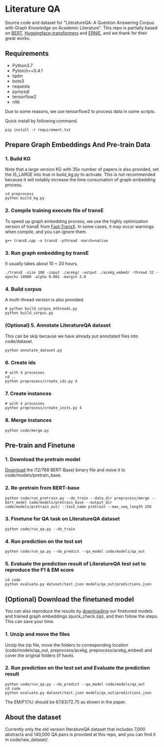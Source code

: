# Literature QA

Source code and dataset for "LiteratureQA: A Question Answering Corpus with Graph Knowledge on Academic Literature".
This repo is partially based on [BERT](https://github.com/google-research/bert), [Huggingface-transformers](https://github.com/huggingface/pytorch-pretrained-BERT) and [ERNIE](https://github.com/thunlp/ERNIE), and we thank for their great works.

## Requirements
+ Python3.7
+ Pytorch>=0.4.1
+ tqdm
+ boto3
+ requests
+ pymysql
+ tensorflow2
+ nltk

Due to some reasons, we use tensorflow2 to process data in some scripts.

Quick install by following command.
```
pip install -r requirement.txt
```

## Prepare Graph Embeddings And Pre-train Data

### 1. Build KG 
Note that a large version KG with 35x number of papers is also provided, set the IS_LARGE into true in build_kg.py to activate.
This is not recommended because it will notably increase the time consumation of graph embedding process.

```
cd preprocess
python build_kg.py
```

### 2. Compile training execute file of transE
To speed up graph embedding process, we use the highly optimization version of transE from [Fast-TransX](https://github.com/thunlp/Fast-TransX).
In some cases, it may occur warnings when compile, and you can ignore them.

```
g++ transE.cpp -o transE -pthread -march=native
```

### 3. Run graph embedding by transE
It usually takes about 10 ~ 20 hours. 

```
./transE -size 100 -input ./acekg/ -output ./acekg_embed/ -thread 32 -epochs 10000 -alpha 0.001 -margin 2.0
```

### 4. Build corpus
A multi-thread version is also provided.
```
# python build_corpus_mthreads.py
python build_corpus.py
```

### (Optional) 5. Annotate LiteratureQA dataset
This can be skip because we have already put annotated files into code/dataset.
```
python annotate_dataset.py
```

### 6. Create ids
```
# with 4 processes
cd ..
python preprocess/create_ids.py 4
```

### 7. Create instances
```
# with 4 processes
python preprocess/create_insts.py 4
```

### 8. Merge instances
```
python code/merge.py
```

## Pre-train and Finetune
### 1. Download the pretrain model 
[Download](https://drive.google.com/drive/folders/176oFcnH-aRbEqsdJWsXoeLtkFt-o5a_S) the (12/768 BERT-Base) binary file and move it to code/models/pretrain_base.

### 2. Re-pretrain from BERT-base
```
python code/run_pretrain.py --do_train --data_dir preprocess/merge --bert_model code/models/pretrain_base --output_dir code/models/pretrain_out/ --task_name pretrain --max_seq_length 256
```

### 3. Finetune for QA task on LiteratureQA dataset
```
python code/run_qa.py --do_train
```

### 4. Run prediction on the test set
```
python code/run_qa.py --do_predict --qa_model code/models/qa_out
```

### 5. Evaluate the prediction result of LiteratureQA test set to reproduce the F1 & EM score
```
cd code
python evaluate.py dataset/test.json models/qa_out/predictions.json
```

## (Optional) Download the finetuned model
You can also reproduce the results by [downloading](https://drive.google.com/drive/folders/176oFcnH-aRbEqsdJWsXoeLtkFt-o5a_S) our finetuned models and trained graph embeddings (quick_check.zip), and then follow the steps. This can save your time.

### 1. Unzip and move the files
Unzip the zip file, move the folders to corresponding location (code/models/qa_out, preprocess/acekg, preprocess/acekg_embed) and cover the original folders (if have).

### 2. Run prediction on the test set and Evaluate the prediction result

```
python code/run_qa.py --do_predict --qa_model code/models/qa_out
cd code
python evaluate.py dataset/test.json models/qa_out/predictions.json
```

The EM/F1(%) should be 67.63/72.75 as shown in the paper.

## About the dataset
Currently only the old version literatureQA dataset that includes 7,000 abstracts and 140,000 QA pairs is provided at this repo, and you can find it in code/raw_dataset/.
